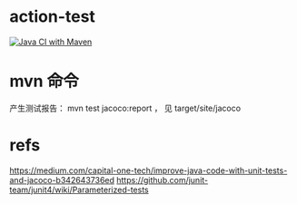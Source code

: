 # action-test

[![Java CI with Maven](https://github.com/zk4/action-test/actions/workflows/maven.yml/badge.svg?branch=master)](https://github.com/zk4/action-test/actions/workflows/maven.yml)


# mvn 命令
产生测试报告： mvn test jacoco:report ， 见 target/site/jacoco


# refs
https://medium.com/capital-one-tech/improve-java-code-with-unit-tests-and-jacoco-b342643736ed
https://github.com/junit-team/junit4/wiki/Parameterized-tests